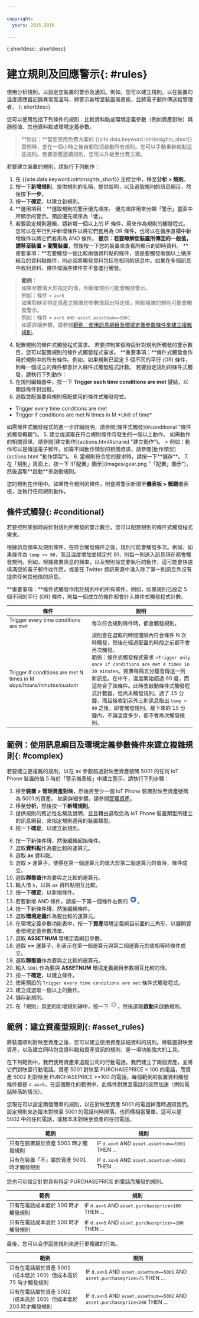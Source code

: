 ```yaml
---

copyright:
  years: 2015,2016

---
```


{:shortdesc: .shortdesc}

# 建立規則及回應警示{: #rules}

使用分析規則，以設定您裝置的警示及通知。例如，您可以建立規則，以在裝置的溫度感應器記錄異常高溫時，將警示新增至裝置儀表板，並將電子郵件傳送給管理者。
{: shortdesc}

您可以使用包括下列條件的規則：比較資料點或環境定義參數（例如資產對映）與靜態值、其他資料點或環境定義參數。

>**附註：**當您使用免費方案的 {{site.data.keyword.iotrtinsights_short}} 實例時，會在一個小時之後自動取消啟動所有規則。您可以手動重新啟動這些規則。若要涵蓋連續規則，您可以升級至付費方案。

若要建立裝置的規則，請執行下列動作：
1. 在 {{site.data.keyword.iotrtinsights_short}} 主控台中，移至**分析 > 規則**。
2. 按一下**新增規則**、提供規則的名稱、提供說明，以及選取規則的訊息綱目，然後按**下一步**。  
3. 按一下**確定**，以建立新規則。
3. **選用項目：**選取規則的警示優先順序。
優先順序用來分類「警示」畫面中所顯示的警示。預設優先順序為「低」。
3. 若要設定規則邏輯，請新增一個以上的 IF 條件，用來作為規則的觸發程式。
您可以在平行列中新增條件以將它們套用為 OR 條件，也可以在循序直欄中新增條件以將它們套用為 AND 條件。
**提示：**若要瞭解您裝置所傳回的一般值，請移至**裝置 > 瀏覽裝置**，然後按一下您的裝置來查看所顯示的即時資料。
**重要事項：**若要觸發一個比較兩個資料點的條件，或是要觸發兩個以上循序結合的資料點條件，則必須將觸發資料包括在相同的訊息中。如果在多個訊息中收到資料，條件或循序條件並不會進行觸發。  
> **範例：**   
如果參數值大於指定的值，則簡單規則可能會觸發警示。  
例如：條件 = `ax>5`  
如果對映至特定資產之裝置的參數值超出特定值，則較複雜的規則可能會觸發警示。  
例如：條件 = `ax>5 AND asset.assetnum==5001`   
如需詳細步驟，請參閱[範例：使用訊息綱目及環境定義參數條件來建立複雜規則](#complex "範例：使用訊息綱目及環境定義參數條件來建立複雜規則")。  
4. 配置規則的條件式觸發程式需求。
若要控制某個時段針對規則所觸發的警示數目，您可以配置規則的條件式觸發程式需求。
**重要事項：**條件式觸發會作用於規則中的所有條件。例如，如果規則已設定 5 個不同的平行 (OR) 條件，則每一個成立的條件都會計入條件式觸發程式計數。
若要設定規則的條件式觸發，請執行下列動作：
 1. 在規則編輯器中，按一下 **Trigger each time conditions are met** 鏈結，以開啟條件對話框。
 2. 選取並配置要與規則搭配使用的條件式觸發程式。
 <ul>
 <li>Trigger every time conditions are met</li>
 <li>Trigger if conditions are met N times in M *Unit of time*</li>
 </ul>  
如需條件式觸發程式的進一步詳細說明，請參閱[條件式觸發](#conditional "條件式觸發概觀")。
5. 建立或選取在符合規則條件時發生的一個以上動作。
如需動作的相關資訊，請參閱[建立動作](actions.html#shared "建立動作")。   
 > 例如：動作可以是傳送電子郵件。如需不同動作類型的相關資訊，請參閱[動作類型](actions.html "動作類型")。
6. 當規則符合您的要求時，請按一下**儲存**。
7. 在「規則」頁面上，按一下 ![「配置」圖示](images/gear.png "「配置」圖示")，然後選取**啟動**來啟動規則。

您的規則在作用中。如果符合規則的條件，則會將警示新增至**儀表板 > 概觀**儀表板，並執行任何規則動作。

## 條件式觸發{: #conditional}

若要控制某個時段針對規則所觸發的警示數目，您可以配置規則的條件式觸發程式需求。

根據訊息頻率及規則條件，在符合觸發條件之後，規則可能會觸發多次。例如，如果條件為 `temp >= 90`，而且溫度增加並穩定於 91，則每一則送入訊息現在都會觸發規則。例如，根據裝置訊息的頻率，以及規則設定要執行的動作，這可能會快速填滿您的電子郵件收件匣，或是在 Twitter 資訊來源中湧入除了第一則訊息外沒有提供任何其他值的訊息。

**重要事項：**條件式觸發作用於規則中的所有條件。例如，如果規則已設定 5 個不同的平行 (OR) 條件，則每一個成立的條件都會計入條件式觸發程式計數。

條件 | 說明
------------- | -------------
Trigger every time conditions are met | 每次符合規則條件時，都會觸發規則。
Trigger if conditions are met N times in M *days/hours/minutes/custom* | 規則會在選取的時間間隔內符合條件 N 次時觸發，然後在經過配置的時段之前都不會再次觸發。</br>範例：條件式觸發程式需求 =`Trigger only once if conditions are met 4 times in 30 minutes`。裝置每隔五分鐘會傳送一則新訊息。在中午，溫度開始超過 90 度，而這符合了該條件。此時會啟動條件式觸發程式計數器，但尚未觸發規則。過了 15 分鐘，而且接收到另外三則訊息指出 `temp > 90` 之後，即會觸發規則。接下來的 15 分鐘內，不論溫度多少，都不會再次觸發規則。

## 範例：使用訊息綱目及環境定義參數條件來建立複雜規則{: #complex}
若要建立更複雜的規則，以在 ax 參數超過對映至資產號碼 5001 的任何 IoT Phone 裝置的值 5 時於「警示儀表板」中建立警示，請執行下列步驟：
1. 移至**裝置 > 管理資產對映**，然後將至少一個 IoT Phone 裝置對映至資產號碼為 5001 的資產。
如需詳細步驟，請參閱[管理資產](assets.html "管理資產")。
2. 移至**分析**，然後按一下**新增規則**。
3. 提供規則的敘述性名稱及說明，並且藉由選取您為 IoT Phone 裝置類型所建立的訊息綱目，來指定規則適用的裝置類型。
4. 按一下**確定**，以建立新規則。
<!-- 5. Click ![Add icon.](images/rules_plus.png "Add icon") to add an initial condition. -->
6. 按一下新條件磚，然後編輯起始條件。
 1. 選取**資料點**作為要比較的運算元。
 2. 選取 **ax** 資料點。
 3. 選取 **>** 運算子，使得在第一個運算元的值大於第二個運算元的值時，條件成立。
 3. 選取**靜態值**作為要與之比較的運算元。
 4. 輸入值 `5`，以與 ax 資料點相互比較。
 5.  按一下**確定**，以新增條件。
5. 若要新增 AND 條件，請按一下第一個條件右側的 ![「新增」圖示](images/rules_plus.png "「新增」圖示")。
6. 按一下新條件磚，然後編輯條件。
  1. 選取**環境定義**作為要比較的運算元。
  2. 在環境定義參數功能表中，按一下**資產**環境定義綱目前面的三角形，以展開資產環境定義參數清單。
  3. 選取 **ASSETNUM** 環境定義綱目參數。
  3. 選取 **==** 運算子，則表示在第一個運算元與第二個運算元的值相等時條件成立。
  3. 選取**靜態值**作為要與之比較的運算元。
  4. 輸入 `5001` 作為要與 **ASSETNUM** 環境定義綱目參數相互比較的值。
  5.  按一下**確定**，以建立條件。
7. 使用預設的 `Trigger every time conditions are met` 條件式觸發程式。
7. 建立或選取一個以上的動作。
7. 儲存新規則。
7. 在「規則」頁面的新增規則磚中，按一下 ![「配置」圖示](images/gear.png "「配置」圖示")，然後選取**啟動**來啟動規則。

## 範例：建立資產型規則{: #asset_rules}

將裝置順利對映至資產之後，您可以建立使用資產詳細資料的規則。將裝置對映至資產，以及建立同時包含資料點和資產資訊的規則，是一項功能強大的工具。

在下列範例中，我們使用資產來追蹤公司的行動電話。我們建立了兩個資產，並將它們對映至行動電話。資產 5001 對映至 PURCHASEPRICE < 100 的電話，而資產 5002 則對映至 PURCHASEPRICE >=100 的電話。每個範例的裝置資料觸發條件都是 `d.ax>5`，在這個簡化的範例中，此條件對應至電話的突然加速（例如電話掉落的情況）。

您現在可以設定兩個簡單的規則，以在對映至資產 5001 的電話掉落時通知我們。設定規則來追蹤未對映至 5001 的電話何時掉落，也同樣相當簡單。這可以是 5002 中的任何電話，或根本未對映至資產的任何電話。

範例 | 規則
------------- | -------------
只有在裝置屬於資產 5001 時才觸發規則 | IF `d.ax>5` AND  `asset.assetnum==5001` THEN ...
只有在裝置「不」屬於資產 5001 時才觸發規則 | IF `d.ax>5` AND  `asset.assetnum!=5001` THEN ...

您也可以設定針對具有特定 PURCHASEPRICE 的電話而觸發的規則。  

範例 | 規則
------------- | -------------
只有在電話成本低於 100 時才觸發規則 | IF `d.ax>5` AND  `asset.purchaseprice<100` THEN ...
只有在電話成本高於 100 時才觸發規則 | IF `d.ax>5` AND  `asset.purchaseprice>=100` THEN ...

最後，您可以合併這些規則來進行更複雜的行為。

範例 | 規則
------------- | -------------
只有在電話屬於資產 5001（成本低於 100）但成本高於 75 時才觸發規則 | IF `d.ax>5` AND `asset.assetnum==5001` AND  `asset.purchaseprice>75` THEN ...
只有在電話屬於資產 5002（成本高於 100）但成本低於 200 時才觸發規則 | IF `d.ax>5`  AND `asset.assetnum==5002` AND  `asset.purchaseprice<200` THEN ...
